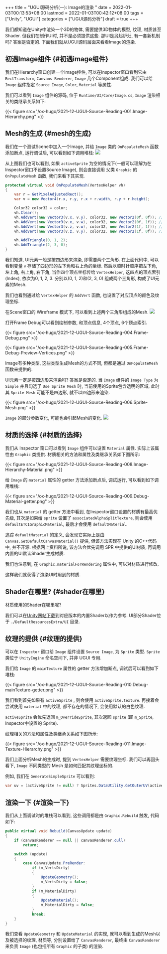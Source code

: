 +++
title = "UGUI源码分析(一): Image的渲染 "
date = 2022-01-03T00:13:53+08:00
lastmod = 2022-01-03T00:42:12+08:00
tags = ["Unity", "UGUI"]
categories = ["UGUI源码分析"]
draft = true
+++

我们都知道在Unity中渲染一个3D的物体, 需要提供3D物体的模型, 纹理, 材质甚至Shader. 但我们在制作UI时, 并不是必须提供这些.
那UI是另起炉灶, 有一套新机制吗? 答案是否定的. 下面我们就从UGUI源码层面来看看Image的渲染.

<!--more-->


## 初遇Image组件 {#初遇image组件}

我们在Hierarchy窗口创建一个Image控件, 可以在Inspector窗口看到它由 `RectTransform`, `Canvans Renderer`, `Image` 几个Component组成.
我们可以给 `Image` 组件指定 `Source Image`, `Color`, `Material` 等属性.

我们可以看到 `Image` 组件的源码, 位于 `Runtime/UI/Core/Image.cs`, `Image` 渲染相关的类继承关系如下:


{{< figure src="/ox-hugo/2021-12-UGUI-Source-Reading-001.Image-Hierarchy.png" >}}


## Mesh的生成 {#mesh的生成}

我们在一个测试Scene中加入一个Image, 并给 `Image` 类的 `OnPopulateMesh` 函数添加断点, 运行调试后, 可以看到如下调用堆栈:
![](/ox-hugo/2021-12-UGUI-Source-Reading-002.Debug-OnPopulateMesh.png)

从上图我们也可以看到, 如果 `activeSprite` 为空的情况下(一般可以理解为在Inspector窗口不设置Source Image), 则会直接调用
父类 `Graphic` 的 `OnPopulateMesh` 函数, 我们来看下其实现.

```csharp
protected virtual void OnPopulateMesh(VertexHelper vh)
{
    var r = GetPixelAdjustedRect();
    var v = new Vector4(r.x, r.y, r.x + r.width, r.y + r.height);

    Color32 color32 = color;
    vh.Clear();
    vh.AddVert(new Vector3(v.x, v.y), color32, new Vector2(0f, 0f)); //左下
    vh.AddVert(new Vector3(v.x, v.w), color32, new Vector2(0f, 1f)); //左上
    vh.AddVert(new Vector3(v.z, v.w), color32, new Vector2(1f, 1f)); //右上
    vh.AddVert(new Vector3(v.z, v.y), color32, new Vector2(1f, 0f)); //右下

    vh.AddTriangle(0, 1, 2);
    vh.AddTriangle(2, 3, 0);
}

```

我们知道, UI元素一般是按四边形来渲染, 即需要两个三角形. 在上面代码中, 可以看到变量 `v` 存储了四边形的左下角和右上角的坐标.
然后以顺时针顺序把左下角, 左上角, 右上角, 右下角, 当作四个顶点坐标传给 `VertexHelper`, 这四点的顶点索引(Index), 依次为0, 1, 2, 3.
分别以(0, 1, 2)和(2, 3, 0) 组成两个三角形, 构成了UI元素的Mesh.

我们也看到通过给 `VertexHelper` 的 `AddVert` 函数, 也设置了对应顶点的颜色及纹理坐标.

在Scene窗口的 Wireframe 模式下, 可以看到上述两个三角形组成的Mesh.
![](/ox-hugo/2021-12-UGUI-Source-Reading-003.Scene-Wireframe.png)

打开Frame Debug可以看到绘制参数, 和顶点信息, 4个顶点, 6个顶点索引.

{{< figure src="/ox-hugo/2021-12-UGUI-Source-Reading-004.Frame-Debug.png" >}}

{{< figure src="/ox-hugo/2021-12-UGUI-Source-Reading-005.Frame-Debug-Preview-Vertices.png" >}}

Image有多种类型, 这些类型生成Mesh的方式不同, 但都是通过 `OnPopulateMesh` 函数来提供的.

UI元素一定是按四边形来渲染吗? 答案是否定的. 当 `Image` 组件的 `Image Type` 为 `Simple` 并且勾选了 `Use Sprite Mesh` 时,
当前使用的Sprite包含透明的区域, 此时其 `Sprite Mesh` 可能不是四边形, 就不以四边形来渲染.

{{< figure src="/ox-hugo/2021-12-UGUI-Source-Reading-006.Sprite-Mesh.png" >}}

`Image` 的部分参数变化, 可能也会引起Mesh的变化.
![](/ox-hugo/2021-12-UGUI-Source-Reading-007.Image-Mesh-Changed.png)


## 材质的选择 {#材质的选择}

我们从 Inspector 窗口可以看到 `Image` 组件可以设置 `Material` 属性. 实际上该属性由 `Graphic` 类提供.
材质相关的方法和属性及类继承关系如下图所示:


{{< figure src="/ox-hugo/2021-12-UGUI-Source-Reading-008.Image-Hierarchy-Material.png" >}}

给 `Image` 的 `material` 属性的 getter 方法添加断点后, 调试运行, 可以看到如下调用堆栈:

{{< figure src="/ox-hugo/2021-12-UGUI-Source-Reading-009.Debug-Material-getter.png" >}}

我们也从 `material` 的 getter 方法中看到, 在Inspector窗口设置的材质有最高优先级, 其次是如果给 `sprite` 设置了 `associatedAlphaSplitTexture`,
则会使用 `defaultETC1GraphicMaterial`, 最后才会使用 `defaultMaterial`.

追踪 `defaultMaterial` 的定义, 会发现它实际上是由 `Canvas.GetDefaultCanvasMaterial()` 提供,
但该方法实现在 Unity 的C++代码中, 并不开源. 根据网上资料所说, 该方法会优先调用 SPR 中提供的UI材质, 再调用内置的UI默认Shader生成材质.

我们也注意到, 在 `Graphic.materialForRendering` 属性中, 可以对材质进行修改.

这样我们就获得了渲染UI时用到的材质.


## Shader在哪里? {#shader在哪里}

材质使用的Shader在哪里呢?

我们可以在[Unity网站下载](https://unity3d.com/cn/get-unity/download/archive)到对应版本的内置Shader以作为参考. UI部分Shader位于 `./DefaultResourcesExtra/UI` 目录.


## 纹理的提供 {#纹理的提供}

可以在 `Inspector` 窗口给 `Image` 组件设置 `Source Image`, 为 `Sprite` 类型. `Sprite` 类位于 `UnityEngine` 命名空间下, 并非 UGUI 专用.

我们给 `Image` 的 `mainTexture` 属性的 getter 方法增加断点, 调试后可以看到如下堆栈:

{{< figure src="/ox-hugo/2021-12-UGUI-Source-Reading-010.Debug-mainTexture-getter.png" >}}

我们看到首先如果有 `activeSprite` , 则会使用 `activeSprite.texture`. 再接着会尝试使用 `material` 中的纹理, 都不存在的情况下, 会使用默认的白色纹理.

`activeSprite` 会优先返回 `m_OverrideSprite`, 其次返回 `sprite` (即 `m_Sprite`, Inspector中设置的 Sprite).

纹理相关的方法和属性及类继承关系如下图所示:


{{< figure src="/ox-hugo/2021-12-UGUI-Source-Reading-011.Image-Texture-Hierarchy.png" >}}

我们上面分析Mesh的生成时, 提到 `VertexHelper` 需要纹理坐标. 我们可以再回头看下, `Image` 不同类型的 Mesh
是如何匹配其纹理坐标的.

例如, 我们在 `GenerateSimpleSprite` 可以看到:

```csharp
var uv = (activeSprite != null) ? Sprites.DataUtility.GetOuterUV(activeSprite) : Vector4.zero;
```


## 渲染一下 {#渲染一下}

我们从上面调试时的堆栈可以看到, 这些调用都是由 `Graphic.Rebuild` 触发, 代码如下:

```csharp
public virtual void Rebuild(CanvasUpdate update)
{
    if (canvasRenderer == null || canvasRenderer.cull)
        return;

    switch (update)
    {
        case CanvasUpdate.PreRender:
            if (m_VertsDirty)
            {
                UpdateGeometry();
                m_VertsDirty = false;
            }
            if (m_MaterialDirty)
            {
                UpdateMaterial();
                m_MaterialDirty = false;
            }
            break;
    }
}
```

我们查看 `UpdateGeometry` 和 `UpdateMaterial` 的实现, 就可以看到生成的Mesh以及被选择的纹理, 材质等, 分别设置给了
`CanvasRenderer`, 最终由 `CanvasRenderer` 来负责 `Image` (也包括所有 `Graphic` 的子类) 的渲染.
